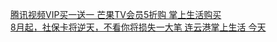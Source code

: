   
[腾讯视频VIP买一送一 芒果TV会员5折购 掌上生活购买](http://www.dianyue.me/archives/194/g7o70orcg1tlt73h/)  
[8月起，社保卡将逆天，不看你将损失一大笔  连云港掌上生活  今天](http://www.dianyue.me/archives/307/nbrpsbiyepetqgah/)